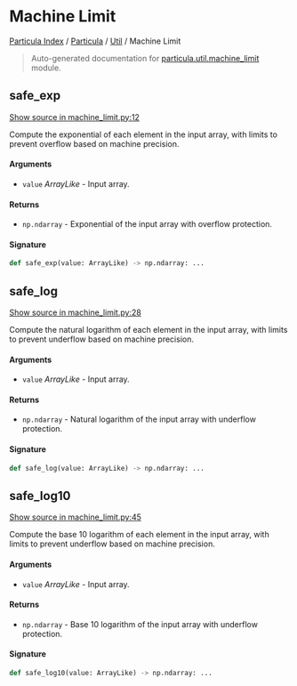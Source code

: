 # Machine Limit

[Particula Index](../../README.md#particula-index) / [Particula](../index.md#particula) / [Util](./index.md#util) / Machine Limit

> Auto-generated documentation for [particula.util.machine_limit](https://github.com/Gorkowski/particula/blob/main/particula/util/machine_limit.py) module.

## safe_exp

[Show source in machine_limit.py:12](https://github.com/Gorkowski/particula/blob/main/particula/util/machine_limit.py#L12)

Compute the exponential of each element in the input array, with limits
to prevent overflow based on machine precision.

#### Arguments

- `value` *ArrayLike* - Input array.

#### Returns

- `np.ndarray` - Exponential of the input array with overflow protection.

#### Signature

```python
def safe_exp(value: ArrayLike) -> np.ndarray: ...
```



## safe_log

[Show source in machine_limit.py:28](https://github.com/Gorkowski/particula/blob/main/particula/util/machine_limit.py#L28)

Compute the natural logarithm of each element in the input array, with
limits to prevent underflow based on machine precision.

#### Arguments

- `value` *ArrayLike* - Input array.

#### Returns

- `np.ndarray` - Natural logarithm of the input array with underflow
protection.

#### Signature

```python
def safe_log(value: ArrayLike) -> np.ndarray: ...
```



## safe_log10

[Show source in machine_limit.py:45](https://github.com/Gorkowski/particula/blob/main/particula/util/machine_limit.py#L45)

Compute the base 10 logarithm of each element in the input array, with
limits to prevent underflow based on machine precision.

#### Arguments

- `value` *ArrayLike* - Input array.

#### Returns

- `np.ndarray` - Base 10 logarithm of the input array with underflow
protection.

#### Signature

```python
def safe_log10(value: ArrayLike) -> np.ndarray: ...
```
